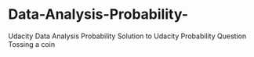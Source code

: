 # Data-Analysis-Probability-
Udacity Data Analysis Probability 
Solution to Udacity Probability Question
Tossing a coin 
